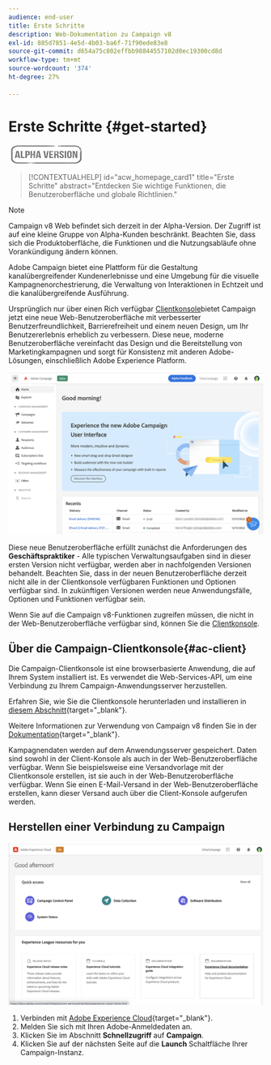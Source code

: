```yaml
---
audience: end-user
title: Erste Schritte
description: Web-Dokumentation zu Campaign v8
exl-id: 885d7851-4e5d-4b03-ba6f-71f90ede83e8
source-git-commit: d654a75c802effbb98844557102d0ec19300cd8d
workflow-type: tm+mt
source-wordcount: '374'
ht-degree: 27%

---
```


# Erste Schritte {#get-started}

![](../assets/do-not-localize/badge.png)

<!--
V8 web overview
context, scope (targets cross-channel practitioners), limitations
only existing customers
-->
>[!CONTEXTUALHELP]
>id="acw_homepage_card1"
>title="Erste Schritte"
>abstract="Entdecken Sie wichtige Funktionen, die Benutzeroberfläche und globale Richtlinien."

>[!NOTE]
>
>Campaign v8 Web befindet sich derzeit in der Alpha-Version. Der Zugriff ist auf eine kleine Gruppe von Alpha-Kunden beschränkt. Beachten Sie, dass sich die Produktoberfläche, die Funktionen und die Nutzungsabläufe ohne Vorankündigung ändern können.

Adobe Campaign bietet eine Plattform für die Gestaltung kanalübergreifender Kundenerlebnisse und eine Umgebung für die visuelle Kampagnenorchestrierung, die Verwaltung von Interaktionen in Echtzeit und die kanalübergreifende Ausführung.

Ursprünglich nur über einen Rich verfügbar [Clientkonsole](#ac-client)bietet Campaign jetzt eine neue Web-Benutzeroberfläche mit verbesserter Benutzerfreundlichkeit, Barrierefreiheit und einem neuen Design, um Ihr Benutzererlebnis erheblich zu verbessern. Diese neue, moderne Benutzeroberfläche vereinfacht das Design und die Bereitstellung von Marketingkampagnen und sorgt für Konsistenz mit anderen Adobe-Lösungen, einschließlich Adobe Experience Platform.


![](assets/home.png)

Diese neue Benutzeroberfläche erfüllt zunächst die Anforderungen des **Geschäftspraktiker** - Alle typischen Verwaltungsaufgaben sind in dieser ersten Version nicht verfügbar, werden aber in nachfolgenden Versionen behandelt. Beachten Sie, dass in der neuen Benutzeroberfläche derzeit nicht alle in der Clientkonsole verfügbaren Funktionen und Optionen verfügbar sind. In zukünftigen Versionen werden neue Anwendungsfälle, Optionen und Funktionen verfügbar sein.

Wenn Sie auf die Campaign v8-Funktionen zugreifen müssen, die nicht in der Web-Benutzeroberfläche verfügbar sind, können Sie die [Clientkonsole](#ac-client).

## Über die Campaign-Clientkonsole{#ac-client}

Die Campaign-Clientkonsole ist eine browserbasierte Anwendung, die auf Ihrem System installiert ist. Es verwendet die Web-Services-API, um eine Verbindung zu Ihrem Campaign-Anwendungsserver herzustellen.

Erfahren Sie, wie Sie die Clientkonsole herunterladen und installieren in [diesem Abschnitt](https://experienceleague.adobe.com/docs/campaign/campaign-v8/new/connect.html){target="_blank"}.

Weitere Informationen zur Verwendung von Campaign v8 finden Sie in der [Dokumentation](https://experienceleague.adobe.com/docs/campaign/campaign-v8/campaign-home.html?lang=de){target="_blank"}.

Kampagnendaten werden auf dem Anwendungsserver gespeichert. Daten sind sowohl in der Client-Konsole als auch in der Web-Benutzeroberfläche verfügbar. Wenn Sie beispielsweise eine Versandvorlage mit der Clientkonsole erstellen, ist sie auch in der Web-Benutzeroberfläche verfügbar. Wenn Sie einen E-Mail-Versand in der Web-Benutzeroberfläche erstellen, kann dieser Versand auch über die Client-Konsole aufgerufen werden.

## Herstellen einer Verbindung zu Campaign

![](assets/connect.png)

1. Verbinden mit [Adobe Experience Cloud](http://experience.adobe.com){target="_blank"}.
1. Melden Sie sich mit Ihren Adobe-Anmeldedaten an.
1. Klicken Sie im Abschnitt **Schnellzugriff** auf **Campaign**.
1. Klicken Sie auf der nächsten Seite auf die **Launch** Schaltfläche Ihrer Campaign-Instanz.

<!--
-> experience cloud home: "Campaign" -> home campaign v8
-> or Campaign v8 web if direct URL
-->

